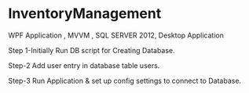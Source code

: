 InventoryManagement
===================

WPF Application , MVVM , SQL SERVER 2012, Desktop Application

Step 1-Initially Run DB script for Creating Database.

Step-2 Add user entry in database table users.

Step-3 Run Application & set up config settings to connect to Database.
